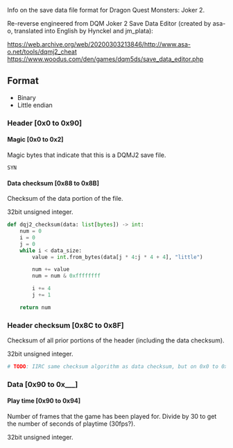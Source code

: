 Info on the save data file format for Dragon Quest Monsters: Joker 2.

Re-reverse engineered from DQM Joker 2 Save Data Editor (created by asa-o, translated into English by Hynckel and jm_plata):

https://web.archive.org/web/20200303213846/http://www.asa-o.net/tools/dqmj2_cheat
https://www.woodus.com/den/games/dqm5ds/save_data_editor.php

## Format
* Binary
* Little endian

### Header [0x0 to 0x90]
#### Magic [0x0 to 0x2]
Magic bytes that indicate that this is a DQMJ2 save file.

```
SYN
```

#### Data checksum [0x88 to 0x8B]
Checksum of the data portion of the file.

32bit unsigned integer.

```python
def dqj2_checksum(data: list[bytes]) -> int:
    num = 0
    i = 0
    j = 0
    while i < data_size:
        value = int.from_bytes(data[j * 4:j * 4 + 4], "little")

        num += value
        num = num & 0xffffffff

        i += 4
        j += 1

    return num
```

### Header checksum [0x8C to 0x8F]
Checksum of all prior portions of the header (including the data checksum).

32bit unsigned integer.

```python
# TODO: IIRC same checksum algorithm as data checksum, but on 0x0 to 0x8B
```

### Data [0x90 to 0x___]
#### Play time [0x90 to 0x94]
Number of frames that the game has been played for. Divide by 30 to get the number of seconds of playtime (30fps?).

32bit unsigned integer.
